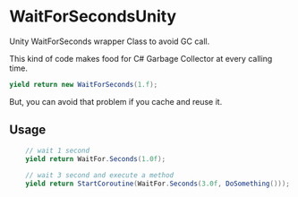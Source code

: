 # WaitForSecondsUnity
Unity WaitForSeconds wrapper Class to avoid GC call.

This kind of code makes food for C# Garbage Collector at every calling time.

```C#
yield return new WaitForSeconds(1.f); 
```

But, you can avoid that problem if you cache and reuse it.


## Usage ## 
```C#
    // wait 1 second 
    yield return WaitFor.Seconds(1.0f);
    
    // wait 3 second and execute a method
    yield return StartCoroutine(WaitFor.Seconds(3.0f, DoSomething()));
```


